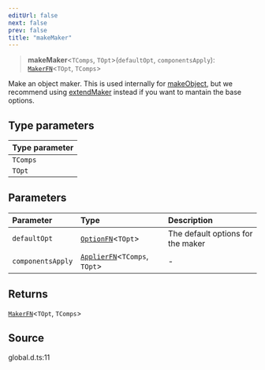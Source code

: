 ```yaml
---
editUrl: false
next: false
prev: false
title: "makeMaker"
---
```


> **makeMaker**\<`TComps`, `TOpt`\>(`defaultOpt`, `componentsApply`): [`MakerFN`](/api/type-aliases/makerfn/)\<`TOpt`, `TComps`\>

Make an object maker. This is used internally for [makeObject](../../../../../api/functions/makeobject),
but we recommend using [extendMaker](../../../../../api/functions/extendmaker) instead if you want to
mantain the base options.

## Type parameters

| Type parameter |
| :------ |
| `TComps` |
| `TOpt` |

## Parameters

| Parameter | Type | Description |
| :------ | :------ | :------ |
| `defaultOpt` | [`OptionFN`](/api/type-aliases/optionfn/)\<`TOpt`\> | The default options for the maker |
| `componentsApply` | [`ApplierFN`](/api/type-aliases/applierfn/)\<`TComps`, `TOpt`\> | - |

## Returns

[`MakerFN`](/api/type-aliases/makerfn/)\<`TOpt`, `TComps`\>

## Source

global.d.ts:11
